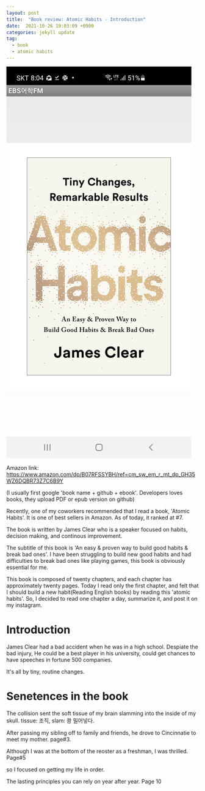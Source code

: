 ```yaml
---
layout: post
title:  "Book review: Atomic Habits - Introduction"
date:  2021-10-26 19:03:09 +0900 
categories: jekyll update
tag:
  - book
  - atomic habits
---
```


![](/img/atomichabit.jpg)

Amazon link: https://www.amazon.com/dp/B07RFSSYBH/ref=cm_sw_em_r_mt_dp_GH35WZ6DQBR73Z7C6B9Y

(I usually first google 'book name + github + ebook'. Developers loves books, they upload PDF or epub version on github)

Recently, one of my coworkers recommended that I read a book, 'Atomic Habits'. It is one of best sellers in Amazon. As of today, it ranked at #7.

The book is written by James Clear who is a speaker focused on habits, decision making, and continous improvement.

The subtitle of this book is 'An easy & proven way to build good habits & break bad ones'. I have been struggling to build new good habits and had difficulties to break bad ones like playing games, this book is obviously essential for me.

This book is composed of twenty chapters, and each chapter has approximately twenty pages. Today I read only the first chapter, and felt that I should build a new habit(Reading English books) by reading this 'atomic habits'. So, I decided to read one chapter a day, summarize it, and post it on my instagram.


# Introduction

James Clear had a bad accident when he was in a high school. Despiate the bad injury, He could be a best player in his university, could get chances to have speeches in fortune 500 companies.

It's all by tiny, routine changes.

# Senetences in the book

The collision sent the soft tissue of my brain slamming into the inside of my skull.  tissue: 조직, slam: 쾅 밀어넣다.

After passing my sibling off to family and friends, he drove to Cincinnatie to meet my mother. page#3.

Although I was at the bottom of the reoster as a freshman, I was thrilled. Page#5

so I focused on getting my life in order.

The lasting principles you can rely on year after year. Page 10
